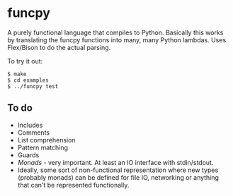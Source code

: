 # funcpy
A purely functional language that compiles to Python. Basically this works by translating the funcpy functions into many, many Python lambdas. Uses Flex/Bison to do the actual parsing.

To try it out:
```
$ make
$ cd examples
$ ../funcpy test
```

## To do
* Includes
* Comments
* List comprehension
* Pattern matching
* Guards
* *Monads* - very important. At least an IO interface with stdin/stdout.
* Ideally, some sort of non-functional representation where new types (probably monads) can be defined for file IO, networking or anything that can't be represented functionally.
